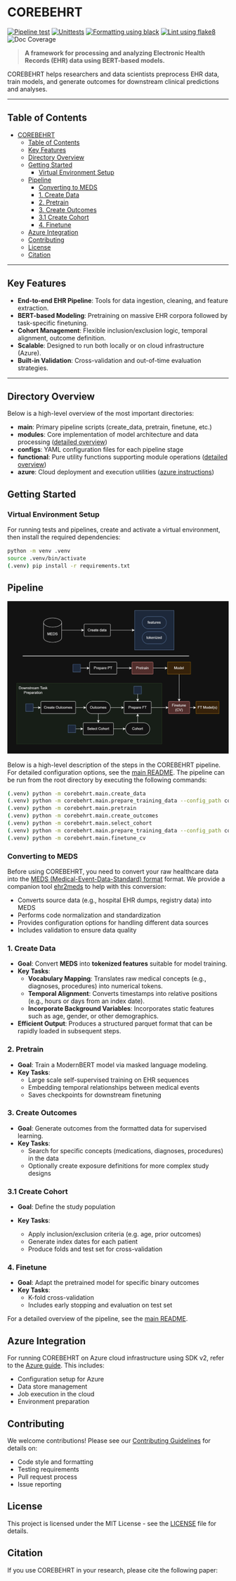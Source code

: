 # COREBEHRT

[![Pipeline test](https://github.com/FGA-DIKU/EHR/actions/workflows/pipeline.yml/badge.svg)](https://github.com/FGA-DIKU/EHR/actions/workflows/pipeline.yml)
[![Unittests](https://github.com/FGA-DIKU/EHR/actions/workflows/unittests.yml/badge.svg)](https://github.com/FGA-DIKU/EHR/actions/workflows/unittests.yml)
[![Formatting using black](https://github.com/FGA-DIKU/EHR/actions/workflows/format.yml/badge.svg)](https://github.com/FGA-DIKU/EHR/actions/workflows/format.yml)
[![Lint using flake8](https://github.com/FGA-DIKU/EHR/actions/workflows/lint.yml/badge.svg)](https://github.com/FGA-DIKU/EHR/actions/workflows/lint.yml)
![Doc Coverage](https://img.shields.io/endpoint?url=https://gist.githubusercontent.com/kirilklein/b02ecb317ea24a8ced5e72ae96e1c0c3/raw/docstr-coverage.json)

> **A framework for processing and analyzing Electronic Health Records (EHR) data using BERT-based models.**

COREBEHRT helps researchers and data scientists preprocess EHR data, train models, and generate outcomes for downstream clinical predictions and analyses.

---

## Table of Contents

- [COREBEHRT](#corebehrt)
  - [Table of Contents](#table-of-contents)
  - [Key Features](#key-features)
  - [Directory Overview](#directory-overview)
  - [Getting Started](#getting-started)
    - [Virtual Environment Setup](#virtual-environment-setup)
  - [Pipeline](#pipeline)
    - [Converting to MEDS](#converting-to-meds)
    - [1. Create Data](#1-create-data)
    - [2. Pretrain](#2-pretrain)
    - [3. Create Outcomes](#3-create-outcomes)
    - [3.1 Create Cohort](#31-create-cohort)
    - [4. Finetune](#4-finetune)
  - [Azure Integration](#azure-integration)
  - [Contributing](#contributing)
  - [License](#license)
  - [Citation](#citation)

---

## Key Features

- **End-to-end EHR Pipeline**: Tools for data ingestion, cleaning, and feature extraction.
- **BERT-based Modeling**: Pretraining on massive EHR corpora followed by task-specific finetuning.
- **Cohort Management**: Flexible inclusion/exclusion logic, temporal alignment, outcome definition.
- **Scalable**: Designed to run both locally or on cloud infrastructure (Azure).
- **Built-in Validation**: Cross-validation and out-of-time evaluation strategies.

---

## Directory Overview

Below is a high-level overview of the most important directories:

- **main**: Primary pipeline scripts (create_data, pretrain, finetune, etc.)
- **modules**: Core implementation of model architecture and data processing ([detailed overview](corebehrt/modules/overview.md))
- **configs**: YAML configuration files for each pipeline stage
- **functional**: Pure utility functions supporting module operations ([detailed overview](corebehrt/functional/overview.md))
- **azure**: Cloud deployment and execution utilities ([azure instructions](corebehrt/azure/README.md))

## Getting Started

### Virtual Environment Setup

For running tests and pipelines, create and activate a virtual environment, then install the required dependencies:

```bash
python -m venv .venv
source .venv/bin/activate
(.venv) pip install -r requirements.txt
```

## Pipeline

![COREBEHRT Overview](docs/COREBEHRT_overview_dark.jpg)

Below is a high-level description of the steps in the COREBEHRT pipeline. For detailed configuration options, see the [main README](corebehrt/main/README.md).
The pipeline can be run from the root directory by executing the following commands:

```bash
(.venv) python -m corebehrt.main.create_data
(.venv) python -m corebehrt.main.prepare_training_data --config_path corebehrt/configs/prepare_pretrain.yaml
(.venv) python -m corebehrt.main.pretrain
(.venv) python -m corebehrt.main.create_outcomes
(.venv) python -m corebehrt.main.select_cohort
(.venv) python -m corebehrt.main.prepare_training_data --config_path corebehrt/configs/prepare_finetune.yaml
(.venv) python -m corebehrt.main.finetune_cv
```

### Converting to MEDS

Before using COREBEHRT, you need to convert your raw healthcare data into the [MEDS (Medical-Event-Data-Standard) format](https://github.com/Medical-Event-Data-Standard/meds) format. We provide a companion tool [ehr2meds](https://github.com/FGA-DIKU/ehr2meds) to help with this conversion:

- Converts source data (e.g., hospital EHR dumps, registry data) into MEDS
- Performs code normalization and standardization
- Provides configuration options for handling different data sources
- Includes validation to ensure data quality

### 1. Create Data

- **Goal**: Convert **MEDS** into **tokenized features** suitable for model training.
- **Key Tasks**:
  - **Vocabulary Mapping**: Translates raw medical concepts (e.g., diagnoses, procedures) into numerical tokens.
  - **Temporal Alignment**: Converts timestamps into relative positions (e.g., hours or days from an index date).
  - **Incorporate Background Variables**: Incorporates static features such as age, gender, or other demographics.
- **Efficient Output**: Produces a structured parquet format that can be rapidly loaded in subsequent steps.

### 2. Pretrain

- **Goal**: Train a ModernBERT model via masked language modeling.
- **Key Tasks**:
  - Large scale self-supervised training on EHR sequences
  - Embedding temporal relationships between medical events
  - Saves checkpoints for downstream finetuning

### 3. Create Outcomes

- **Goal**: Generate outcomes from the formatted data for supervised learning.
- **Key Tasks**:
  - Search for specific concepts (medications, diagnoses, procedures) in the data
  - Optionally create exposure definitions for more complex study designs

### 3.1 Create Cohort

- **Goal**: Define the study population
- **Key Tasks**:

  - Apply inclusion/exclusion criteria (e.g. age, prior outcomes)
  - Generate index dates for each patient
  - Produce folds and test set for cross-validation

### 4. Finetune

- **Goal**: Adapt the pretrained model for specific binary outcomes
- **Key Tasks**:
  - K-fold cross-validation
  - Includes early stopping and evaluation on test set

For a detailed overview of the pipeline, see the [main README](corebehrt/main/README.md).

## Azure Integration

For running COREBEHRT on Azure cloud infrastructure using SDK v2, refer to the [Azure guide](corebehrt/azure/README.md). This includes:

- Configuration setup for Azure
- Data store management
- Job execution in the cloud
- Environment preparation

## Contributing

We welcome contributions! Please see our [Contributing Guidelines](CONTRIBUTING.md) for details on:

- Code style and formatting
- Testing requirements
- Pull request process
- Issue reporting

## License

This project is licensed under the MIT License - see the [LICENSE](LICENSE) file for details.

## Citation

If you use COREBEHRT in your research, please cite the following paper:

```bibtex
```
